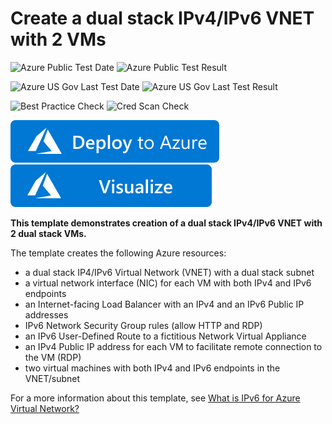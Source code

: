 # Create a dual stack IPv4/IPv6 VNET with 2 VMs

![Azure Public Test Date](https://azurequickstartsservice.blob.core.windows.net/badges/ipv6-in-vnet/PublicLastTestDate.svg)
![Azure Public Test Result](https://azurequickstartsservice.blob.core.windows.net/badges/ipv6-in-vnet/PublicDeployment.svg)

![Azure US Gov Last Test Date](https://azurequickstartsservice.blob.core.windows.net/badges/ipv6-in-vnet/FairfaxLastTestDate.svg)
![Azure US Gov Last Test Result](https://azurequickstartsservice.blob.core.windows.net/badges/ipv6-in-vnet/FairfaxDeployment.svg)

![Best Practice Check](https://azurequickstartsservice.blob.core.windows.net/badges/ipv6-in-vnet/BestPracticeResult.svg)
![Cred Scan Check](https://azurequickstartsservice.blob.core.windows.net/badges/ipv6-in-vnet/CredScanResult.svg)

[![Deploy To Azure](https://raw.githubusercontent.com/Azure/azure-quickstart-templates/master/1-CONTRIBUTION-GUIDE/images/deploytoazure.svg?sanitize=true)](https://portal.azure.com/#create/Microsoft.Template/uri/https%3A%2F%2Fraw.githubusercontent.com%2FAzure%2Fazure-quickstart-templates%2Fmaster%2Fipv6-in-vnet%2Fazuredeploy.json)
[![Visualize](https://raw.githubusercontent.com/Azure/azure-quickstart-templates/master/1-CONTRIBUTION-GUIDE/images/visualizebutton.svg?sanitize=true)](http://armviz.io/#/?load=https%3A%2F%2Fraw.githubusercontent.com%2FAzure%2Fazure-quickstart-templates%2Fmaster%2Fipv6-in-vnet%2Fazuredeploy.json)

**This template demonstrates creation of a dual stack IPv4/IPv6 VNET with 2 dual
stack VMs.**

The template creates the following Azure resources:

- a dual stack IP4/IPv6 Virtual Network (VNET) with a dual stack subnet
- a virtual network interface (NIC) for each VM with both IPv4 and IPv6
  endpoints
- an Internet-facing Load Balancer with an IPv4 and an IPv6 Public IP addresses
- IPv6 Network Security Group rules (allow HTTP and RDP)
- an IPv6 User-Defined Route to a fictitious Network Virtual Appliance
- an IPv4 Public IP address for each VM to facilitate remote connection to the
  VM (RDP)
- two virtual machines with both IPv4 and IPv6 endpoints in the VNET/subnet

For a more information about this template, see
[What is IPv6 for Azure Virtual Network?](https://docs.microsoft.com/en-us/azure/virtual-network/ipv6-overview/)
